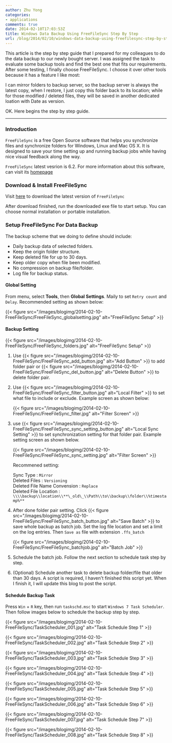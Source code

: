 ```yaml
---
author: Zhu Yong
categories: 
- applications
comments: true
date: 2014-02-10T17:03:53Z
title: Windows Data Backup Using FreeFileSync Step By Step
url: /blog/2014/02/10/windows-data-backup-using-freefilesync-step-by-step/
---
```


This article is the step by step guide that I prepared for my colleagues to do the data backup to our newly bought server. I was assigned the task to evaluate some backup tools and find the best one that fits our requirements. After some testing, I finally choose FreeFileSync. I choose it over other tools because it has a feature I like most:

I can mirror folders to backup server, so the backup server is always the latest copy, when I restore, I just copy this folder back to its location; while for those modified / deleted files, they will be saved in another dedicated loation with Date as version. 

OK. Here begins the step by step guide.

---

### Introduction

`FreeFileSync` is a free Open Source software that helps you synchronize files and synchronize folders for Windows, Linux and Mac OS X. It is designed to save your time setting up and running backup jobs while having nice visual feedback along the way.

`FreeFileSync` latest vesrion is 6.2. For more information about this software, can visit its [homepage](http://freefilesync.sourceforge.net)

### Download & Install FreeFileSync

Visit [here](http://freefilesync.sourceforge.net/download.php) to download the latest version of `FreeFileSync`

After download finished, run the downloaded exe file to start setup. You can choose normal installation or portable installation. 

<!--more-->

### Setup FreeFileSync For Data Backup

The backup scheme that we doing to define should include:

* Daily backup data of selected folders.
* Keep the origin folder structure.
* Keep deleted file for up to 30 days.
* Keep older copy when file been modified.
* No compression on backup file/folder.
* Log file for backup status.

#### Global Setting

From menu, select **Tools**, then **Global Settings**. Maily to set `Retry count` and `Delay`. Recommended setting as shown below:

{{< figure src="/images/blogimg/2014-02-10-FreeFileSync/FreeFileSync_globalsetting.jpg" alt="FreeFileSync Setup" >}}

#### Backup Setting

{{< figure src="/images/blogimg/2014-02-10-FreeFileSync/FreeFileSync_folders.jpg" alt="FreeFileSync Setup" >}}

1. Use {{< figure src="/images/blogimg/2014-02-10-FreeFileSync/FreeFileSync_add_button.jpg" alt="Add Button" >}} to add folder pair or {{< figure src="/images/blogimg/2014-02-10-FreeFileSync/FreeFileSync_del_button.jpg" alt="Delete Button" >}} to delete folder pair.

2. Use {{< figure src="/images/blogimg/2014-02-10-FreeFileSync/FreeFileSync_filter_button.jpg" alt="Local Filter" >}} to set what file to include or exclude. Example screen as shown below: 

    {{< figure src="/images/blogimg/2014-02-10-FreeFileSync/FreeFileSync_filter.jpg"  alt="Filter Screen" >}}

3. use {{< figure src="/images/blogimg/2014-02-10-FreeFileSync/FreeFileSync_sync_setting_button.jpg" alt="Local Sync Setting" >}} to set synchronization setting for that folder pair. Example setting screen as shown below. 

    {{< figure src="/images/blogimg/2014-02-10-FreeFileSync/FreeFileSync_sync_setting.jpg" alt="Filter Screen" >}}

    Recommened setting:

    Sync Type : `Mirror` <br/>
    Deleted Files : `Versioning`<br />
    Deleted File Name Convension : `Replace` <br />
    Deleted File Location : `\\\\backup\\location\\**\_old\_\\Path\\to\\backup\\folder\\%timestamp%**`

4. After done folder pair setting. Click {{< figure src="/images/blogimg/2014-02-10-FreeFileSync/FreeFileSync_batch_button.jpg" alt="Save Batch" >}} to save whole backup as batch job. Set the log file location and set a limit on the log entries. Then `Save as` file with extension `.ffs_batch`

    {{< figure src="/images/blogimg/2014-02-10-FreeFileSync/FreeFileSync_batchjob.jpg" alt="Batch Job" >}}

5. Schedule the batch job. Follow the next section to schedule task step by step.

6. (Optional) Schedule another task to delete backup folder/file that older than 30 days. A script is required, I haven't finished this script yet. When I finish it, I will update this blog to post the script.

#### Schedule Backup Task

Press `Win` + `R` key, then run `taskschd.msc` to start `Windows 7 Task Scheduler`. Then follow images below to schedule the backup step by step. 

 {{< figure src="/images/blogimg/2014-02-10-FreeFileSync/TaskScheduler_001.jpg" alt="Task Schedule Step 1" >}}

 {{< figure src="/images/blogimg/2014-02-10-FreeFileSync/TaskScheduler_002.jpg" alt="Task Schedule Step 2" >}}

 {{< figure src="/images/blogimg/2014-02-10-FreeFileSync/TaskScheduler_003.jpg" alt="Task Schedule Step 3" >}}

 {{< figure src="/images/blogimg/2014-02-10-FreeFileSync/TaskScheduler_004.jpg" alt="Task Schedule Step 4" >}}

 {{< figure src="/images/blogimg/2014-02-10-FreeFileSync/TaskScheduler_005.jpg" alt="Task Schedule Step 5" >}}

 {{< figure src="/images/blogimg/2014-02-10-FreeFileSync/TaskScheduler_006.jpg" alt="Task Schedule Step 6" >}}

 {{< figure src="/images/blogimg/2014-02-10-FreeFileSync/TaskScheduler_007.jpg" alt="Task Schedule Step 7" >}}

 {{< figure src="/images/blogimg/2014-02-10-FreeFileSync/TaskScheduler_008.jpg" alt="Task Schedule Step 8" >}}

